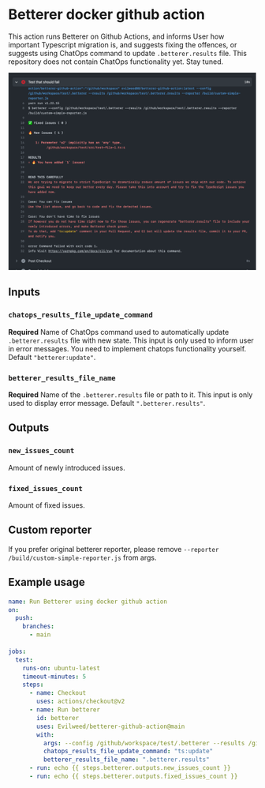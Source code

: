 # Betterer docker github action

This action runs Betterer on Github Actions, and informs User how important Typescript migration is, and suggests fixing the offences, or suggests using ChatOps command to update `.betterer.results` file.
This repository does not contain ChatOps functionality yet.
Stay tuned.

![Demo image](./documentation/demo-image.png)

## Inputs

### `chatops_results_file_update_command`

**Required** Name of ChatOps command used to automatically update `.betterer.results` file with new state. This input is only used to inform user in error messages. You need to implement chatops functionality yourself. Default `"betterer:update"`.

### `betterer_results_file_name`

**Required** Name of the `.betterer.results` file or path to it. This input is only used to display error message. Default `".betterer.results"`.

## Outputs

### `new_issues_count`

Amount of newly introduced issues.

### `fixed_issues_count`

Amount of fixed issues.

## Custom reporter
If you prefer original betterer reporter, please remove `--reporter /build/custom-simple-reporter.js` from args.

## Example usage

```yaml
name: Run Betterer using docker github action
on:
  push:
    branches:
      - main

jobs:
  test:
    runs-on: ubuntu-latest
    timeout-minutes: 5
    steps:
      - name: Checkout
        uses: actions/checkout@v2
      - name: Run betterer
        id: betterer
        uses: Evilweed/betterer-github-action@main
        with:
          args: --config /github/workspace/test/.betterer --results /github/workspace/test/.betterer.results --reporter /build/custom-simple-reporter.js
          chatops_results_file_update_command: "ts:update"
          betterer_results_file_name: ".betterer.results"
      - run: echo {{ steps.betterer.outputs.new_issues_count }}
      - run: echo {{ steps.betterer.outputs.fixed_issues_count }}
```
